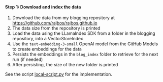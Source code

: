 
#### Step 1: Download and index the data
1. Download the data from my blogging repository at https://github.com/rajbos/rajbos.github.io
1. The data size from the repository is printed
1. Load the data using the LLamaIndex SDK from a folder in the blogging repository, into a VectorStoreIndex
1. Use the `text-embedding-3-small` OpenAI model from the GitHub Models to create embeddings for the data
1. Persists the embeddings in the `blog_index` folder to retrieve for the next run (if needed)
1. After persisting, the size of the new folder is printed

See the script [local-script.py](../src/local-script.py) for the implementation.
